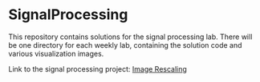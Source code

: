 # SignalProcessing

This repository contains solutions for the signal processing lab. 
There will be one directory for each weekly lab, containing the solution code and various visualization images.

Link to the signal processing project: [Image Rescaling](https://github.com/visanalexandru/ImageRescaling)
